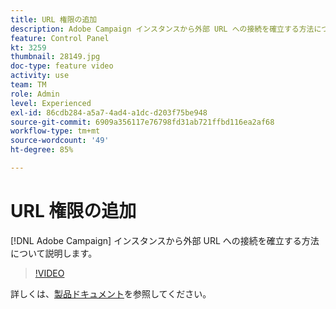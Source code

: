 ```yaml
---
title: URL 権限の追加
description: Adobe Campaign インスタンスから外部 URL への接続を確立する方法について説明します。
feature: Control Panel
kt: 3259
thumbnail: 28149.jpg
doc-type: feature video
activity: use
team: TM
role: Admin
level: Experienced
exl-id: 86cdb284-a5a7-4ad4-a1dc-d203f75be948
source-git-commit: 6909a356117e76798fd31ab721ffbd116ea2af68
workflow-type: tm+mt
source-wordcount: '49'
ht-degree: 85%

---
```


# URL 権限の追加

[!DNL Adobe Campaign] インスタンスから外部 URL への接続を確立する方法について説明します。

>[!VIDEO](https://video.tv.adobe.com/v/28149?quality=12)

詳しくは、[製品ドキュメント](https://experienceleague.adobe.com/docs/control-panel/using/performance-monitoring/url-permissions.html)を参照してください。

